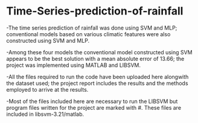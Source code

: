# Time-Series-prediction-of-rainfall
-The time series prediction of rainfall was done using SVM and MLP; conventional models based on various climatic features were also constructed using SVM and MLP.

-Among these four models the conventional model constructed using SVM appears to be the best solution with a mean absolute error of 13.66; the project was implemented using MATLAB and LIBSVM.

-All the files required to run the code have been uploaded here alongwith the dataset used; the project report includes the results and the methods employed to arrive at the results.

-Most of the files included here are necessary to run the LIBSVM but program files written for the project are marked with #. These files are included in libsvm-3.21/matlab. 
